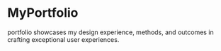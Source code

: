 # MyPortfolio
portfolio showcases my design experience, methods, and outcomes in crafting exceptional user experiences.

